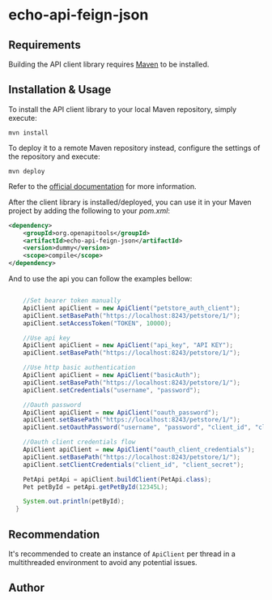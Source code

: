 # echo-api-feign-json

## Requirements

Building the API client library requires [Maven](https://maven.apache.org/) to be installed.

## Installation & Usage

To install the API client library to your local Maven repository, simply execute:

```shell
mvn install
```

To deploy it to a remote Maven repository instead, configure the settings of the repository and execute:

```shell
mvn deploy
```

Refer to the [official documentation](https://maven.apache.org/plugins/maven-deploy-plugin/usage.html) for more information.

After the client library is installed/deployed, you can use it in your Maven project by adding the following to your *pom.xml*:

```xml
<dependency>
    <groupId>org.openapitools</groupId>
    <artifactId>echo-api-feign-json</artifactId>
    <version>dummy</version>
    <scope>compile</scope>
</dependency>

```

And to use the api you can follow the examples bellow:

```java

    //Set bearer token manually
    ApiClient apiClient = new ApiClient("petstore_auth_client");
    apiClient.setBasePath("https://localhost:8243/petstore/1/");
    apiClient.setAccessToken("TOKEN", 10000);

    //Use api key
    ApiClient apiClient = new ApiClient("api_key", "API KEY");
    apiClient.setBasePath("https://localhost:8243/petstore/1/");

    //Use http basic authentication
    ApiClient apiClient = new ApiClient("basicAuth");
    apiClient.setBasePath("https://localhost:8243/petstore/1/");
    apiClient.setCredentials("username", "password");

    //Oauth password
    ApiClient apiClient = new ApiClient("oauth_password");
    apiClient.setBasePath("https://localhost:8243/petstore/1/");
    apiClient.setOauthPassword("username", "password", "client_id", "client_secret");

    //Oauth client credentials flow
    ApiClient apiClient = new ApiClient("oauth_client_credentials");
    apiClient.setBasePath("https://localhost:8243/petstore/1/");
    apiClient.setClientCredentials("client_id", "client_secret");

    PetApi petApi = apiClient.buildClient(PetApi.class);
    Pet petById = petApi.getPetById(12345L);

    System.out.println(petById);
  }
```

## Recommendation

It's recommended to create an instance of `ApiClient` per thread in a multithreaded environment to avoid any potential issues.

## Author



